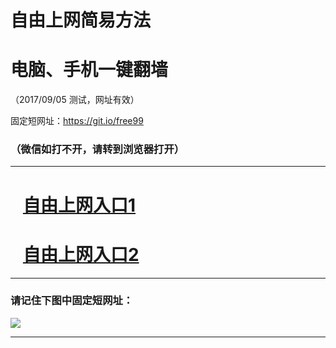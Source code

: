 ﻿# 自由上网简易方法

# 电脑、手机一键翻墙

（2017/09/05 测试，网址有效）

固定短网址：https://git.io/free99

### （微信如打不开，请转到浏览器打开）


***





# &nbsp;&nbsp; <a href="http://ft139676303.fwq-tz1001.xyz/fwqtz01.html?t=090500131319 " target="_blank">自由上网入口1</a>
# &nbsp;&nbsp; <a href="http://ft286009730.fwq-tz1002.xyz/fwqtz02.html?t=09050011273 " target="_blank">自由上网入口2</a>
***

### 请记住下图中固定短网址：

<img src="https://s3-us-west-2.amazonaws.com/fwq-1001/yjfq-20170905okok.png" /> 


***

